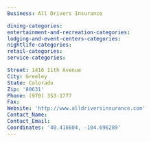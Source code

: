 ```yaml
---
Business: All Drivers Insurance

dining-categories:
entertainment-and-recreation-categories:
lodging-and-event-centers-categories:
nightlife-categories:
retail-categories:
service-categories:

Street: 1416 11th Avenue
City: Greeley
State: Colorado
Zip: '80631'
Phone: (970) 353-1777
Fax:
Website: 'http://www.alldriversinsurance.com'
Contact_Name:
Contact_Email:
Coordinates: '40.416604, -104.696289'
---
```



